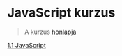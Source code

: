 # JavaScript kurzus

> A kurzus [honlapja](https://js.sulipy.hu/)

[1.1 JavaScript](./1.1JavaScript)
